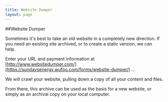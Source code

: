 ```yaml
---
title: Website Dumper
layout: page
---
```


##Website Dumper

Sometimes it's best to take an old website in a completely new direction. If you need an existing site archived, or to create a static version, we can help.

Enter your URL and payment information at [http://www.websitedumper.com/](https://sundaysenergy.wufoo.com/forms/website-dumper/) ...

We will crawl your website, pulling down a copy of all your content and files.

From there, this archive can be used as the basis for a new website, or simply as an archival copy on your local computer.
